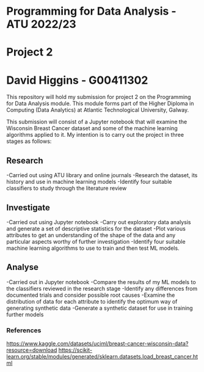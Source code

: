 # Programming for Data Analysis - ATU 2022/23

# Project 2

# David Higgins - G00411302

This repository will hold my submission for project 2 on the Programming for Data Analysis module. This module forms part of the Higher Diploma in Computing (Data Analytics) at Atlantic Technological University, Galway.

This submission will consist of a Jupyter notebook that will examine the Wisconsin Breast Cancer dataset and some of the machine learning algorithms applied to it. My intention is to carry out the project in three stages as follows:

## Research

-Carried out using ATU library and online journals
-Research the dataset, its history and use in machine learning models
-Identify four suitable classifiers to study through the literature review

## Investigate

-Carried out using Jupyter notebook
-Carry out exploratory data analysis and generate a set of descriptive statistics for the dataset
-Plot various attributes to get an understanding of the shape of the data and any particular aspects worthy of further investigation
-Identify four suitable machine learning algorithms to use to train and then test ML models.


## Analyse

-Carried out in Jupyter notebook
-Compare the results of my ML models to the classifiers reviewed in the research stage
-Identify any differences from documented trials and consider possible root causes
-Examine the distribution of data for each attribute to identify the optimum way of generating synthetic data
-Generate a synthetic dataset for use in training further models

### References
https://www.kaggle.com/datasets/uciml/breast-cancer-wisconsin-data?resource=download
https://scikit-learn.org/stable/modules/generated/sklearn.datasets.load_breast_cancer.html